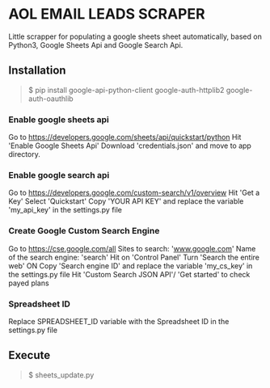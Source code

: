 # AOL EMAIL LEADS SCRAPER

Little scrapper for populating a google sheets sheet automatically, based on Python3, Google Sheets Api and Google Search Api.


## Installation

>$ pip install google-api-python-client google-auth-httplib2 google-auth-oauthlib


### Enable google sheets api

Go to https://developers.google.com/sheets/api/quickstart/python
Hit 'Enable Google Sheets Api'
Download 'credentials.json' and move to app directory.

### Enable google search api

Go to https://developers.google.com/custom-search/v1/overview
Hit 'Get a Key'
Select 'Quickstart'
Copy 'YOUR API KEY' and replace the variable 'my_api_key' in the settings.py file 

### Create Google Custom Search Engine

Go to https://cse.google.com/all
Sites to search: 'www.google.com'
Name of the search engine: 'search'
Hit on 'Control Panel'
Turn 'Search the entire web' ON
Copy 'Search engine ID' and replace the variable 'my_cs_key' in the settings.py file 
Hit 'Custom Search JSON API'/ 'Get started' to check payed plans

### Spreadsheet ID 

Replace SPREADSHEET_ID variable with the Spreadsheet ID in the settings.py file

## Execute

>$ sheets_update.py


